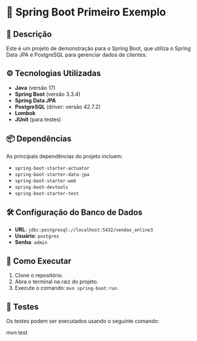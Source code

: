 # 🚀 Spring Boot Primeiro Exemplo

## 📜 Descrição
Este é um projeto de demonstração para o Spring Boot, que utiliza o Spring Data JPA e PostgreSQL para gerenciar dados de clientes.

## ⚙️ Tecnologias Utilizadas
- **Java** (versão 17)
- **Spring Boot** (versão 3.3.4)
- **Spring Data JPA**
- **PostgreSQL** (driver: versão 42.7.2)
- **Lombok**
- **JUnit** (para testes)

## 📦 Dependências
As principais dependências do projeto incluem:
- `spring-boot-starter-actuator`
- `spring-boot-starter-data-jpa`
- `spring-boot-starter-web`
- `spring-boot-devtools`
- `spring-boot-starter-test`

## 🛠️ Configuração do Banco de Dados
- **URL**: `jdbc:postgresql://localhost:5432/vendas_online3`
- **Usuário**: `postgres`
- **Senha**: `admin`

## 📖 Como Executar
1. Clone o repositório.
2. Abra o terminal na raiz do projeto.
3. Execute o comando: `mvn spring-boot:run`.

## 🧪 Testes
Os testes podem ser executados usando o seguinte comando:

mvn test

